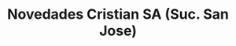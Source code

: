 ---
title: "Novedades Cristian SA (Suc. San Jose)"
url: /ciudad-del-este/novedades-cristian-sa-suc-san-jose/
shop: Allgemein
---